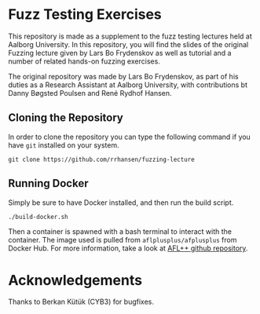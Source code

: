 # Fuzz Testing Exercises
This repository is made as a supplement to the fuzz testing lectures
held at Aalborg University. In this repository, you will find the
slides of the original Fuzzing lecture given by Lars Bo Frydenskov as
well as tutorial and a number of related hands-on fuzzing exercises.

The original repository was made by Lars Bo Frydenskov, as part of his
duties as a Research Assistant at Aalborg University, with
contributions bt Danny Bøgsted Poulsen and René Rydhof Hansen.

## Cloning the Repository
In order to clone the repository you can type the following command if you have `git` installed on your system. 
```shell
git clone https://github.com/rrhansen/fuzzing-lecture
```

## Running Docker
Simply be sure to have Docker installed, and then run the build script.
```bash
./build-docker.sh
```
Then a container is spawned with a bash terminal to interact with the container.
The image used is pulled from `aflplusplus/afplusplus` from Docker Hub.
For more information, take a look at [AFL++ github repository](https://github.com/AFLplusplus/AFLplusplus).


# Acknowledgements

Thanks to Berkan Kütük (CYB3) for bugfixes.
